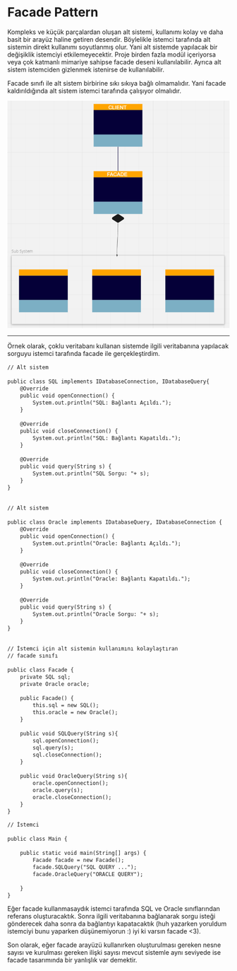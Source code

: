 # Facade Pattern
Kompleks ve küçük parçalardan oluşan alt sistemi, kullanımı kolay ve daha basit bir arayüz
haline getiren desendir.
Böylelikle istemci tarafında alt sistemin direkt kullanımı soyutlanmış olur.
Yani alt sistemde yapılacak bir değişiklik istemciyi etkilemeyecektir. 
Proje birden fazla modül içeriyorsa veya çok katmanlı mimariye sahipse facade deseni 
kullanılabilir. Ayrıca alt sistem istemciden gizlenmek istenirse de kullanılabilir.

Facade sınıfı ile alt sistem birbirine sıkı sıkıya bağlı olmamalıdır. Yani facade kaldırıldığında
alt sistem istemci tarafında çalışıyor olmalıdır.

![UML](../UML/FACADE_UML.png)

---

Örnek olarak, çoklu veritabanı kullanan sistemde ilgili veritabanına yapılacak 
sorguyu istemci tarafında facade ile gerçekleştirdim.

```
// Alt sistem

public class SQL implements IDatabaseConnection, IDatabaseQuery{
    @Override
    public void openConnection() {
        System.out.println("SQL: Bağlantı Açıldı.");
    }

    @Override
    public void closeConnection() {
        System.out.println("SQL: Bağlantı Kapatıldı.");
    }

    @Override
    public void query(String s) {
        System.out.println("SQL Sorgu: "+ s);
    }
}


```


```
// Alt sistem

public class Oracle implements IDatabaseQuery, IDatabaseConnection {
    @Override
    public void openConnection() {
        System.out.println("Oracle: Bağlantı Açıldı.");
    }

    @Override
    public void closeConnection() {
        System.out.println("Oracle: Bağlantı Kapatıldı.");
    }

    @Override
    public void query(String s) {
        System.out.println("Oracle Sorgu: "+ s);
    }
}


```

```
// İstemci için alt sistemin kullanımını kolaylaştıran
// facade sınıfı

public class Facade {
    private SQL sql;
    private Oracle oracle;

    public Facade() {
        this.sql = new SQL();
        this.oracle = new Oracle();
    }

    public void SQLQuery(String s){
        sql.openConnection();
        sql.query(s);
        sql.closeConnection();
    }

    public void OracleQuery(String s){
        oracle.openConnection();
        oracle.query(s);
        oracle.closeConnection();
    }
}
```

```
// İstemci

public class Main {

    public static void main(String[] args) {
        Facade facade = new Facade();
        facade.SQLQuery("SQL QUERY ...");
        facade.OracleQuery("ORACLE QUERY");

    }
}
```
Eğer facade kullanmasaydık istemci tarafında SQL ve Oracle sınıflarından referans
oluşturacaktık. Sonra ilgili veritabanına bağlanarak sorgu isteği gönderecek daha sonra da
bağlantıyı kapatacaktık (huh yazarken yoruldum istemciyi bunu yaparken düşünemiyorun :) iyi ki varsın facade <3). 

Son olarak, eğer facade arayüzü kullanırken oluşturulması gereken nesne sayısı 
ve kurulması gereken ilişki sayısı mevcut sistemle aynı seviyede ise facade tasarımında bir yanlışlık var demektir.
 